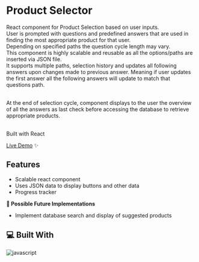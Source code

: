 # Product Selector
React component for Product Selection based on user inputs.<br>
User is prompted with questions and predefined answers that are used in finding the most appropriate product for that user.<br>
Depending on specified paths the question cycle length may vary.<br>
This component is highly scalable and reusable as all the options/paths are inserted via JSON file.<br>
It supports multiple paths, selection history and updates all following answers upon changes made to previous answer. Meaning if user updates the first answer all the following answers will update to match that questions path.<br><br>

At the end of selection cycle, component displays to the user the overview of all the answers as last check before accessing the database to retrieve appropriate products.<br><br>

Built with React

[Live Demo](https://product-selector-smoky.vercel.app/) ✨

## Features
- Scalable react component
- Uses JSON data to display buttons and other data
- Progress tracker

**🧭 Possible Future Implementations**
- Implement database search and display of suggested products

## 💻 Built With
![javascript](https://skillicons.dev/icons?i=react,js,html,css&perline=10)
